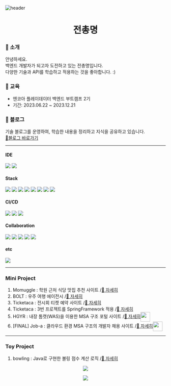 ![header](https://capsule-render.vercel.app/api?type=wave&color=auto&height=300&section=header&text=Kade_Jeon&fontSize=40)
<h1 align="center"> 전총명 </h1>

<h3>👋 소개</h3>
안녕하세요.<br>
백엔드 개발자가 되고자 도전하고 있는 전총명입니다.<br>
다양한 기술과 API를 학습하고 적용하는 것을 좋아합니다. :)

<h3>📝 교육</h3>
<ul>
	<li>엔코아 플레이데이터 백엔드 부트캠프 2기</li>
	<li>기간: 2023.06.22 ~ 2023.12.21</li>
</ul>
<h3>📕 블로그</h3>
기술 블로그를 운영하여, 학습한 내용을 정리하고 지식을 공유하고 있습니다.<br>
<a href="https://velog.io/@slug0248/posts">🔎블로그 바로가기</a>
<hr>

<h4> IDE </h4>
<div align="left">
	<img src="https://img.shields.io/badge/intelliJ-000000?style=flat&logo=intellijidea&logoColor=white" />
	<img src="https://img.shields.io/badge/eclipse-2C2255?style=flat&logo=eclipseide&logoColor=white" />
</div>

<h4> Stack </h4>
<div align="left">
	<img src="https://img.shields.io/badge/Java-007396?style=flat&logo=coffeescript&logoColor=white" />
	<img src="https://img.shields.io/badge/Spring-6DB33F?style=flat&logo=Spring&logoColor=white" />
	<img src="https://img.shields.io/badge/SpringBoot-6DB33F?style=flat&logo=SpringBoot&logoColor=white" />
	<img src="https://img.shields.io/badge/Mysql-4479A1?style=flat&logo=Mysql&logoColor=white" />
	<img src="https://img.shields.io/badge/MariaDB-003545?style=flat&logo=MariaDB&logoColor=white" />
	<img src="https://img.shields.io/badge/HTML5-E34F26?style=flat&logo=HTML5&logoColor=white" />
	<img src="https://img.shields.io/badge/JavaScript-F7DF1E?style=flat&logo=JavaScript&logoColor=white" />
	<img src="https://img.shields.io/badge/jQuery-0769AD?style=flat&logo=jquery&logoColor=white" />
</div>

<h4> CI/CD </h4>
<div align="left">
	<img src="https://img.shields.io/badge/Jenkins-D24939?style=flat&logo=Jenkins&logoColor=white" />
	<img src="https://img.shields.io/badge/AmazonRDS-527FFF?style=flat&logo=AmazonRDS&logoColor=white" />
	<img src="https://img.shields.io/badge/AmazonEC2-FF9900?style=flat&logo=AmazonEC2&logoColor=white" />
</div>

<h4> Collaboration </h4>
<div align="left">
	<img src="https://img.shields.io/badge/Slack-4A154B?style=flat&logo=Slack&logoColor=white" />
	<img src="https://img.shields.io/badge/Notion-000000?style=flat&logo=Notion&logoColor=white" />
	<img src="https://img.shields.io/badge/Git-F05032?style=flat&logo=Git&logoColor=white" />
  	<img src="https://img.shields.io/badge/Github-181717?style=flat&logo=Github&logoColor=white" />
  	<img src="https://img.shields.io/badge/Figma-F24E1E?style=flat&logo=Figma&logoColor=white" />
</div>

<div align="left">
  <h4> etc </h4>
	<img src="https://img.shields.io/badge/Illustrator-FF9A00?style=flat&logo=adobeillustrator&logoColor=white" />
</div>
<hr>

### Mini Project
<ol>
	<li>Momuggle : 학원 근처 식당 맛집 추천 사이트 /<a href="https://github.com/Kade-Jeon/mini1_momuggle.git">👀 자세히</a></li>
	<li>BOLT : 우주 여행 에이전시 /<a href="https://github.com/Kade-Jeon/mini2_BOLT.git">👀 자세히</a></li>
	<li>Ticketaca : 전시회 티켓 예약 사이트 /<a href="https://github.com/Kade-Jeon/ticketaca.git">👀 자세히</a></li>
	<li>Ticketaca : 3번 프로젝트를 SpringFramework 적용 /<a href="https://github.com/Kade-Jeon/mini4_ticketaca.git">👀 자세히</a></li>
	<li>HGYR : 내장 톰캣(WAS)을 이용한 MSA 구조 포털 사이트 /<a href="https://github.com/Kade-Jeon/nonsan.git">👀 자세히</a><img src="https://media2.giphy.com/media/KGMzZvWa5su2O5LCVR/giphy.gif?cid=6c09b9529fp1ni1lpsnggm5q8ddhubokfmb8iutki1e5b7lk&ep=v1_stickers_related&rid=giphy.gif&ct=s" width=30 height=30 align=center /></li>
	<li>[FINAL] Job-a : 클라우드 환경 MSA 구조의 개발자 채용 사이트 /<a href="https://github.com/miracle-job-a">👀 자세히</a><img src="https://media2.giphy.com/media/KGMzZvWa5su2O5LCVR/giphy.gif?cid=6c09b9529fp1ni1lpsnggm5q8ddhubokfmb8iutki1e5b7lk&ep=v1_stickers_related&rid=giphy.gif&ct=s" width=30 height=30 align=center /></li>
</ol>
<hr>

### Toy Project
<ol>
	<li>bowling : Java로 구현한 볼링 점수 계산 로직 /<a href="https://github.com/Kade-Jeon/bowling_v2">👀 자세히</a></li>
</ol>


<p align=center>
 	<img src="https://github-readme-stats.vercel.app/api?username=Kade-Jeon" />
</p>

<p align="center">
	<img src="https://github-readme-stats.vercel.app/api/top-langs/?username=Kade-Jeon" />
</p>
